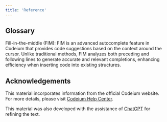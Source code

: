 ```yaml
---
title: 'Reference'
---
```


## Glossary

Fill-in-the-middle (FIM): FIM is an advanced autocomplete feature in Codeium that provides code suggestions based on the context around the cursor. Unlike traditional methods, FIM analyzes both preceding and following lines to generate accurate and relevant completions, enhancing efficiency when inserting code into existing structures.

## Acknowledgements

This material incorporates information from the official Codeium website. For more details, please visit [Codeium Help Center](https://help.codeium.com/).

This material was also developed with the assistance of [ChatGPT](https://chatgpt.com/) for refining the text.
